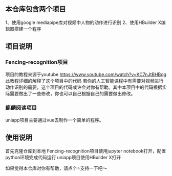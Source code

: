 ## 本仓库包含两个项目
1、使用google mediapipe库对视频中人物的动作进行识别
2、使用HBuilder X编辑器搭建一个程序

## 项目说明
### Fencing-recognition项目
项目的教程来源于youtube
https://www.youtube.com/watch?v=KC7nJtBHBqg
此教程详细的解释了这个项目中的代码
若你的人工智能课程中有需要对视频进行动作识别的需要，这个项目的代码或许会对你有帮助。其中本项目中的代码根据实际需要做出了一些修改，你也可以自己根据自己的需要做出修改。
### 麒麟阅读项目
uniapp项目主要通过vue去制作一个简单的程序。

## 使用说明
首先克隆仓库到本地
Fencing-recognition项目使用jupyter notebook打开，配置python环境完成代码运行
uniapp项目使用HBuilder X打开


如果觉得本仓库对你有帮助，请点个⭐️支持一下吧～
